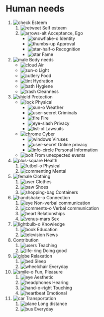# Human needs

[check]: https://raw.githubusercontent.com/encharm/Font-Awesome-SVG-PNG/master/black/png/16/check.png
[snowflake-o]: https://raw.githubusercontent.com/encharm/Font-Awesome-SVG-PNG/master/black/png/16/snowflake-o.png
[thumbs-up]: https://raw.githubusercontent.com/encharm/Font-Awesome-SVG-PNG/master/black/png/16/thumbs-up.png
[star-half-o]: https://raw.githubusercontent.com/encharm/Font-Awesome-SVG-PNG/master/black/png/16/star-half-o.png
[star]: https://raw.githubusercontent.com/encharm/Font-Awesome-SVG-PNG/master/black/png/16/star.png
[cloud]: https://raw.githubusercontent.com/encharm/Font-Awesome-SVG-PNG/master/black/png/16/cloud.png
[lightbulb-o]: https://raw.githubusercontent.com/encharm/Font-Awesome-SVG-PNG/master/black/png/16/lightbulb-o.png
[cutlery]: https://raw.githubusercontent.com/encharm/Font-Awesome-SVG-PNG/master/black/png/16/cutlery.png
[tint]: https://raw.githubusercontent.com/encharm/Font-Awesome-SVG-PNG/master/black/png/16/tint.png
[shield]: https://raw.githubusercontent.com/encharm/Font-Awesome-SVG-PNG/master/black/png/16/shield.png
[lock]: https://raw.githubusercontent.com/encharm/Font-Awesome-SVG-PNG/master/black/png/16/lock.png
[sun-o]: https://raw.githubusercontent.com/encharm/Font-Awesome-SVG-PNG/master/black/png/16/sun-o.png
[fire]: https://raw.githubusercontent.com/encharm/Font-Awesome-SVG-PNG/master/black/png/16/fire.png
[list-ol]: https://raw.githubusercontent.com/encharm/Font-Awesome-SVG-PNG/master/black/png/16/list-ol.png
[chrome]: https://raw.githubusercontent.com/encharm/Font-Awesome-SVG-PNG/master/black/png/16/chrome.png
[windows]: https://raw.githubusercontent.com/encharm/Font-Awesome-SVG-PNG/master/black/png/16/windows.png
[user-secret]: https://raw.githubusercontent.com/encharm/Font-Awesome-SVG-PNG/master/black/png/16/user-secret.png
[info-circle]: https://raw.githubusercontent.com/encharm/Font-Awesome-SVG-PNG/master/black/png/16/info-circle.png
[bolt]: https://raw.githubusercontent.com/encharm/Font-Awesome-SVG-PNG/master/black/png/16/bolt.png
[plus-square]: https://raw.githubusercontent.com/encharm/Font-Awesome-SVG-PNG/master/black/png/16/plus-square.png
[futbol-o]: https://raw.githubusercontent.com/encharm/Font-Awesome-SVG-PNG/master/black/png/16/futbol-o.png
[commenting]: https://raw.githubusercontent.com/encharm/Font-Awesome-SVG-PNG/master/black/png/16/commenting.png
[shopping-bag]: https://raw.githubusercontent.com/encharm/Font-Awesome-SVG-PNG/master/black/png/16/shopping-bag.png
[comments]: https://raw.githubusercontent.com/encharm/Font-Awesome-SVG-PNG/master/black/png/16/comments.png
[venus-mars]: https://raw.githubusercontent.com/encharm/Font-Awesome-SVG-PNG/master/black/png/16/venus-mars.png
[heart]: https://raw.githubusercontent.com/encharm/Font-Awesome-SVG-PNG/master/black/png/16/heart.png
[comments-o]: https://raw.githubusercontent.com/encharm/Font-Awesome-SVG-PNG/master/black/png/16/comments-o.png
[eye]: https://raw.githubusercontent.com/encharm/Font-Awesome-SVG-PNG/master/black/png/16/eye.png
[eye-slash]: https://raw.githubusercontent.com/encharm/Font-Awesome-SVG-PNG/master/black/png/16/eye-slash.png
[book]: https://raw.githubusercontent.com/encharm/Font-Awesome-SVG-PNG/master/black/png/16/book.png
[television]: https://raw.githubusercontent.com/encharm/Font-Awesome-SVG-PNG/master/black/png/16/television.png
[users]: https://raw.githubusercontent.com/encharm/Font-Awesome-SVG-PNG/master/black/png/16/users.png
[life-ring]: https://raw.githubusercontent.com/encharm/Font-Awesome-SVG-PNG/master/black/png/16/life-ring.png
[globe]: https://raw.githubusercontent.com/encharm/Font-Awesome-SVG-PNG/master/black/png/16/globe.png
[bed]: https://raw.githubusercontent.com/encharm/Font-Awesome-SVG-PNG/master/black/png/16/bed.png
[smile-o]: https://raw.githubusercontent.com/encharm/Font-Awesome-SVG-PNG/master/black/png/16/smile-o.png
[male]: https://raw.githubusercontent.com/encharm/Font-Awesome-SVG-PNG/master/black/png/16/male.png
[user]: https://raw.githubusercontent.com/encharm/Font-Awesome-SVG-PNG/master/black/png/16/user.png
[headphones]: https://raw.githubusercontent.com/encharm/Font-Awesome-SVG-PNG/master/black/png/16/headphones.png
[hand-o-right]: https://raw.githubusercontent.com/encharm/Font-Awesome-SVG-PNG/master/black/png/16/hand-o-right.png
[heartbeat]: https://raw.githubusercontent.com/encharm/Font-Awesome-SVG-PNG/master/black/png/16/heartbeat.png
[car]: https://raw.githubusercontent.com/encharm/Font-Awesome-SVG-PNG/master/black/png/16/car.png
[bus]: https://raw.githubusercontent.com/encharm/Font-Awesome-SVG-PNG/master/black/png/16/bus.png
[plane]: https://raw.githubusercontent.com/encharm/Font-Awesome-SVG-PNG/master/black/png/16/plane.png
[wheelchair]: https://raw.githubusercontent.com/encharm/Font-Awesome-SVG-PNG/master/black/png/16/wheelchair.png
[handshake-o]: https://raw.githubusercontent.com/encharm/Font-Awesome-SVG-PNG/master/black/png/16/handshake-o.png
[bath]: https://raw.githubusercontent.com/encharm/Font-Awesome-SVG-PNG/master/black/png/16/bath.png
[female]: https://raw.githubusercontent.com/encharm/Font-Awesome-SVG-PNG/master/black/png/16/female.png
[retweet]: https://raw.githubusercontent.com/encharm/Font-Awesome-SVG-PNG/master/black/png/16/retweet.png
[arrows-alt]: https://raw.githubusercontent.com/encharm/Font-Awesome-SVG-PNG/master/black/png/16/arrows-alt.png
[paw]: https://raw.githubusercontent.com/encharm/Font-Awesome-SVG-PNG/master/black/png/16/paw.png
[trash]: https://raw.githubusercontent.com/encharm/Font-Awesome-SVG-PNG/master/black/png/16/trash.png

1. ![check] Esteem
	1. ![retweet] Self esteem
	2. ![arrows-alt] Acceptance, Ego
		- ![snowflake-o] Identity
		- ![thumbs-up] Approval
		- ![star-half-o] Recognition
		- ![star] Fame
2. ![male] Body needs
	- ![cloud] Air
	- ![sun-o] Light
	- ![cutlery] Food
	- ![tint] Hydration
	- ![bath] Hygiene
	- ![trash] Cleanness
3. ![shield] Protection
	- ![lock] Physical
		- ![sun-o] Weather
		- ![user-secret] Criminals
		- ![fire] Fire
		- ![eye-slash] Privacy
		- ![list-ol] Lawsuits
	- ![chrome] Cyber
		- ![windows] Viruses
		- ![user-secret] Online privacy
		- ![info-circle] Personal Information
	- ![bolt] From unexpected events
4. ![plus-square] Health
	1. ![futbol-o] Physical
	2. ![commenting] Mental
5. ![female] Clothing
	1. ![user] Clothes
	2. ![paw] Shoes
	3. ![shopping-bag] Containers
6. ![handshake-o] Connection
    1. ![eye] Non-verbal communication
    2. ![comments-o] Verbal communication
    3. ![heart] Relationships
    4. ![venus-mars] Sex
7. ![lightbulb-o] Knowledge
	1. ![book] Education
	2. ![television] News
8. Contribution
	1. ![users] Teaching
	2. ![life-ring] Doing good
9. ![globe] Relaxation
	1. ![bed] Sleep
	2. ![wheelchair] Everyday
10. ![smile-o] Fun, Pleasure
    1. ![eye] Aesthetic
    2. ![headphones] Hearing
    3. ![hand-o-right] Touching
    4. ![heartbeat] Emotional
11. ![car] Transportation
    1. ![plane] Long distance
	2. ![bus] Everyday
